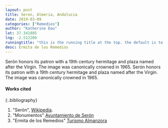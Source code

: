 ```yaml
---
layout: post
title: Seron, Almeria, Andalucia
date: 2019-03-09
categories: ["Remedios"]
author: "Katherine Dau"
lat: 37.341885
lng: -2.512209
runningtitle: "this is the running title at the top. the default is to display the site title, so to activate the running title you will need to uncomment in the post.html layout"
desc: Ermita de los Remedios
---
```

Serón honors its patron with a 19th century hermitage and plaza named after the Virgin. The image was canonically crowned in 1965. Serón honors its patron with a 19th century hermitage and plaza named after the Virgin. The image was canonically crowned in 1965.

#### Works cited

{:.bibliography}
1. "Serón", [Wikipedia](https://en.wikipedia.org/wiki/Ser%C3%B3n).
2. "Monumentos" [Ayuntamiento de Serón](http://web.archive.org/web/20180831193725/http://www.seron.es/)
3. "Ermita de los Remedios" [Turismo Almanzora](https://turismoalmanzora.com/en/item/hermitage-of-the-remedios/)
